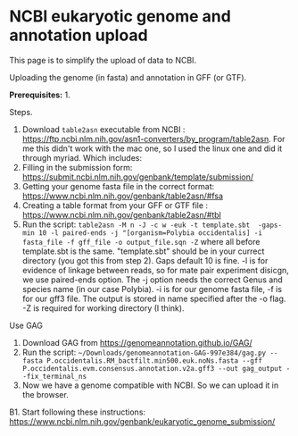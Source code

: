 # NCBI eukaryotic genome and annotation upload

This page is to simplify the upload of data to NCBI. 

Uploading the genome (in fasta) and annotation in GFF (or GTF).

**Prerequisites:**
1. 


Steps. 

1. Download `table2asn` executable from NCBI : https://ftp.ncbi.nlm.nih.gov/asn1-converters/by_program/table2asn. For me this didn't work with the mac one, so I used the linux one and did it through myriad.
Which includes:
2. Filling in the submission form: https://submit.ncbi.nlm.nih.gov/genbank/template/submission/
3. Getting your genome fasta file in the correct format: https://www.ncbi.nlm.nih.gov/genbank/table2asn/#fsa
4. Creating a table format from your GFF or GTF file : https://www.ncbi.nlm.nih.gov/genbank/table2asn/#tbl
5. Run the script: `table2asn -M n -J -c w -euk -t template.sbt  -gaps-min 10 -l paired-ends -j "[organism=Polybia occidentalis] -i fasta_file -f gff_file -o output_file.sqn -Z`
where all before template.sbt is the same. "template.sbt" should be in your currect directory (you got this from step 2).  Gaps default 10 is fine. -l is for evidence of linkage between reads, so for mate pair experiment disicgn, we use paired-ends option. The -j option needs the correct Genus and species name (in our case Polybia). -i is for our genome fasta file, -f is for our gff3 file. The output is stored in name specified after the -o flag. -Z is required for working directory (I think).


Use GAG 

1. Download GAG from https://genomeannotation.github.io/GAG/
2. Run  the script: `~/Downloads/genomeannotation-GAG-997e384/gag.py --fasta P.occidentalis.RM_bactfilt.min500.euk.noNs.fasta --gff P.occidentalis.evm.consensus.annotation.v2a.gff3 --out gag_output --fix_terminal_ns`
3. Now we have a genome compatible with NCBI. So we can upload it in the browser.

B1. Start following these instructions: https://www.ncbi.nlm.nih.gov/genbank/eukaryotic_genome_submission/

